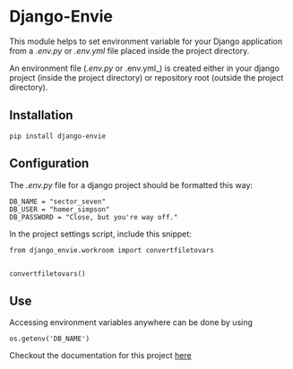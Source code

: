 Django-Envie
============

This module helps to set environment variable for your Django application from a _.env.py_ or _.env.yml_ file placed inside the project directory.

An environment file (_.env.py_ or .env.yml_) is created either in your django project (inside the project directory) or repository root (outside the project directory).


Installation
------------
```
pip install django-envie
```


Configuration
-------------
The _.env.py_ file for a django project should be formatted this way:
```
DB_NAME = "sector_seven"
DB_USER = "homer_simpson"
DB_PASSWORD = "Close, but you're way off."
```

In the project settings script, include this snippet:
```
from django_envie.workroom import convertfiletovars


convertfiletovars()
```

Use
----
Accessing environment variables anywhere can be done by using
```
os.getenv('DB_NAME')
```

Checkout the documentation for this project [here](http://django-envie.readthedocs.org/en/latest/)
